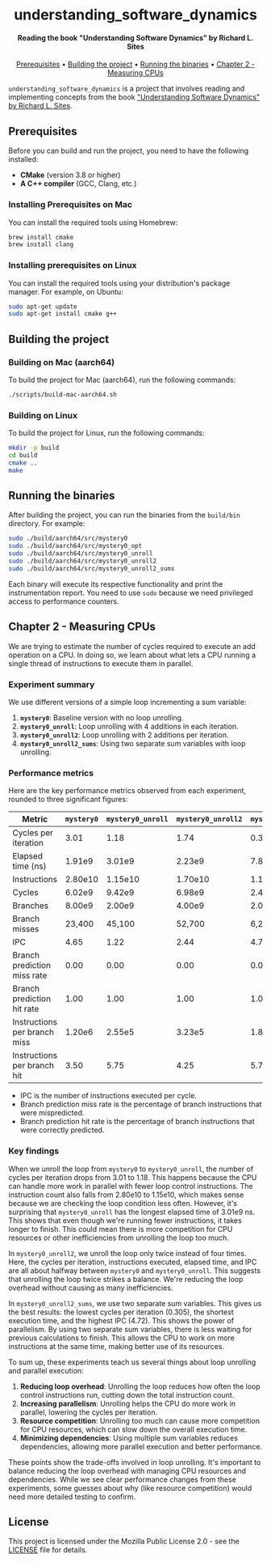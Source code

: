 <h1 align="center">
  understanding_software_dynamics
</h1>

<h4 align="center">Reading the book "Understanding Software Dynamics" by Richard L. Sites</h4>

<p align="center">
  <a href="#prerequisites">Prerequisites</a> •
  <a href="#building-the-project">Building the project</a> •
  <a href="#running-the-binaries">Running the binaries</a> •
  <a href="#chapter-2---measuring-cpus">Chapter 2 - Measuring CPUs</a>
</p>

`understanding_software_dynamics` is a project that involves reading and implementing concepts from the
book ["Understanding Software Dynamics" by Richard L. Sites](https://www.goodreads.com/book/show/57850403-understanding-software-dynamics).

## Prerequisites

Before you can build and run the project, you need to have the following installed:

- **CMake** (version 3.8 or higher)
- **A C++ compiler** (GCC, Clang, etc.)

### Installing Prerequisites on Mac

You can install the required tools using Homebrew:

```sh
brew install cmake
brew install clang
```

### Installing prerequisites on Linux

You can install the required tools using your distribution's package manager. For example, on Ubuntu:

```sh
sudo apt-get update
sudo apt-get install cmake g++
```

## Building the project

### Building on Mac (aarch64)

To build the project for Mac (aarch64), run the following commands:

```sh
./scripts/build-mac-aarch64.sh
```

### Building on Linux

To build the project for Linux, run the following commands:

```sh
mkdir -p build
cd build
cmake ..
make
```

## Running the binaries

After building the project, you can run the binaries from the `build/bin` directory. For example:

```sh
sudo ./build/aarch64/src/mystery0
sudo ./build/aarch64/src/mystery0_opt
sudo ./build/aarch64/src/mystery0_unroll
sudo ./build/aarch64/src/mystery0_unroll2
sudo ./build/aarch64/src/mystery0_unroll2_sums
```

Each binary will execute its respective functionality and print the instrumentation report. You need to use `sudo`
because we need privileged access to performance counters.

## Chapter 2 - Measuring CPUs

We are trying to estimate the number of cycles required to execute an add operation on a CPU. In doing so, we learn
about what lets a CPU running a single thread of instructions to execute them in parallel.

### Experiment summary

We use different versions of a simple loop incrementing a sum variable:

1. **`mystery0`**: Baseline version with no loop unrolling.
2. **`mystery0_unroll`**: Loop unrolling with 4 additions in each iteration.
3. **`mystery0_unroll2`**: Loop unrolling with 2 additions per iteration.
4. **`mystery0_unroll2_sums`**: Using two separate sum variables with loop unrolling.

### Performance metrics

Here are the key performance metrics observed from each experiment, rounded to three significant figures:

| Metric                       | `mystery0` | `mystery0_unroll` | `mystery0_unroll2` | `mystery0_unroll2_sums` |
|------------------------------|------------|-------------------|--------------------|-------------------------|
| Cycles per iteration         | 3.01       | 1.18              | 1.74               | 0.305                   |
| Elapsed time (ns)            | 1.91e9     | 3.01e9            | 2.23e9             | 7.89e8                  |
| Instructions                 | 2.80e10    | 1.15e10           | 1.70e10            | 1.15e10                 |
| Cycles                       | 6.02e9     | 9.42e9            | 6.98e9             | 2.44e9                  |
| Branches                     | 8.00e9     | 2.00e9            | 4.00e9             | 2.00e9                  |
| Branch misses                | 23,400     | 45,100            | 52,700             | 6,270                   |
| IPC                          | 4.65       | 1.22              | 2.44               | 4.72                    |
| Branch prediction miss rate  | 0.00       | 0.00              | 0.00               | 0.00                    |
| Branch prediction hit rate   | 1.00       | 1.00              | 1.00               | 1.00                    |
| Instructions per branch miss | 1.20e6     | 2.55e5            | 3.23e5             | 1.83e6                  |
| Instructions per branch hit  | 3.50       | 5.75              | 4.25               | 5.75                    |

- IPC is the number of instructions executed per cycle.
- Branch prediction miss rate is the percentage of branch instructions that were mispredicted.
- Branch prediction hit rate is the percentage of branch instructions that were correctly predicted.

### Key findings

When we unroll the loop from `mystery0` to `mystery0_unroll`, the number of cycles per iteration drops from 3.01 to
1.18. This happens because the CPU can handle more work in parallel with fewer loop control instructions. The
instruction count also falls from 2.80e10 to 1.15e10, which makes sense because we are checking the loop condition less
often. However, it's surprising that `mystery0_unroll` has the longest elapsed time of 3.01e9 ns. This shows that even
though we're running fewer instructions, it takes longer to finish. This could mean there is more competition for CPU
resources or other inefficiencies from unrolling the loop too much.

In `mystery0_unroll2`, we unroll the loop only twice instead of four times. Here, the cycles per iteration, instructions
executed, elapsed time, and IPC are all about halfway between `mystery0` and `mystery0_unroll`. This suggests that
unrolling the loop twice strikes a balance. We're reducing the loop overhead without causing as many inefficiencies.

In `mystery0_unroll2_sums`, we use two separate sum variables. This gives us the best results: the lowest cycles per
iteration (0.305), the shortest execution time, and the highest IPC (4.72). This shows the power of parallelism. By
using two separate sum variables, there is less waiting for previous calculations to finish. This allows the CPU to work
on more instructions at the same time, making better use of its resources.

To sum up, these experiments teach us several things about loop unrolling and parallel execution:

1. **Reducing loop overhead**: Unrolling the loop reduces how often the loop control instructions run, cutting down the
   total instruction count.
2. **Increasing parallelism**: Unrolling helps the CPU do more work in parallel, lowering the cycles per iteration.
3. **Resource competition**: Unrolling too much can cause more competition for CPU resources, which can slow down the
   overall execution time.
4. **Minimizing dependencies**: Using multiple sum variables reduces dependencies, allowing more parallel execution and
   better performance.

These points show the trade-offs involved in loop unrolling. It's important to balance reducing the loop overhead with
managing CPU resources and dependencies. While we see clear performance changes from these experiments, some guesses
about why (like resource competition) would need more detailed testing to confirm.

## License

This project is licensed under the Mozilla Public License 2.0 - see the [LICENSE](LICENSE) file for details.
